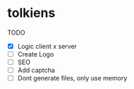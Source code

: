 # tolkiens

TODO

- [x] Logic client x server
- [ ] Create Logo
- [ ] SEO
- [ ] Add captcha
- [ ] Dont generate files, only use memory

